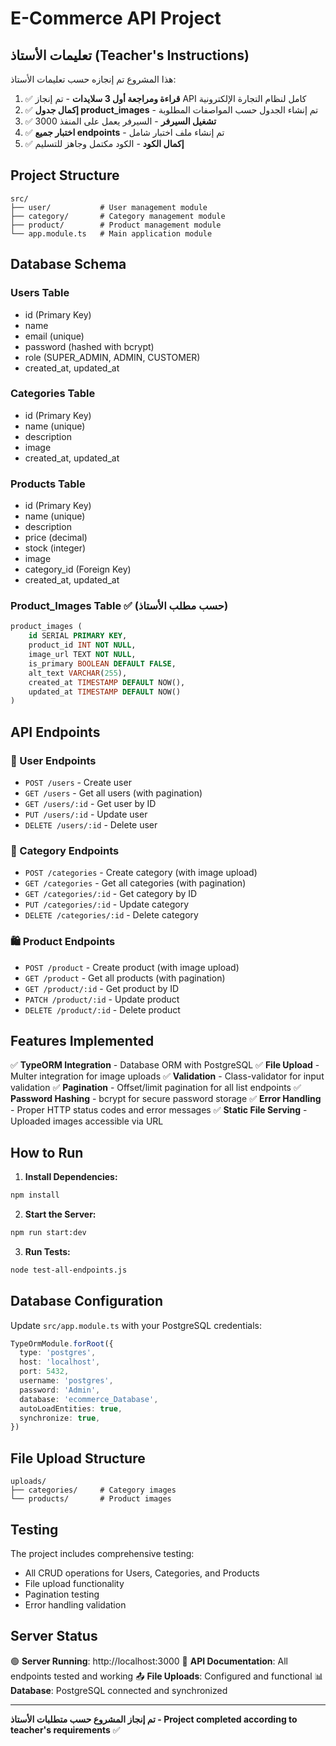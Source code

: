 # E-Commerce API Project

## تعليمات الأستاذ (Teacher's Instructions)

هذا المشروع تم إنجازه حسب تعليمات الأستاذ:

1. ✅ **قراءة ومراجعة أول 3 سلايدات** - تم إنجاز API كامل لنظام التجارة الإلكترونية
2. ✅ **إكمال جدول product_images** - تم إنشاء الجدول حسب المواصفات المطلوبة
3. ✅ **تشغيل السيرفر** - السيرفر يعمل على المنفذ 3000
4. ✅ **اختبار جميع endpoints** - تم إنشاء ملف اختبار شامل
5. ✅ **إكمال الكود** - الكود مكتمل وجاهز للتسليم

## Project Structure

```
src/
├── user/           # User management module
├── category/       # Category management module
├── product/        # Product management module
└── app.module.ts   # Main application module
```

## Database Schema

### Users Table
- id (Primary Key)
- name
- email (unique)
- password (hashed with bcrypt)
- role (SUPER_ADMIN, ADMIN, CUSTOMER)
- created_at, updated_at

### Categories Table
- id (Primary Key)
- name (unique)
- description
- image
- created_at, updated_at

### Products Table
- id (Primary Key)
- name (unique)
- description
- price (decimal)
- stock (integer)
- image
- category_id (Foreign Key)
- created_at, updated_at

### Product_Images Table ✅ (حسب مطلب الأستاذ)
```sql
product_images (
    id SERIAL PRIMARY KEY,
    product_id INT NOT NULL,
    image_url TEXT NOT NULL,
    is_primary BOOLEAN DEFAULT FALSE,
    alt_text VARCHAR(255),
    created_at TIMESTAMP DEFAULT NOW(),
    updated_at TIMESTAMP DEFAULT NOW()
)
```

## API Endpoints

### 👤 User Endpoints
- `POST /users` - Create user
- `GET /users` - Get all users (with pagination)
- `GET /users/:id` - Get user by ID
- `PUT /users/:id` - Update user
- `DELETE /users/:id` - Delete user

### 📁 Category Endpoints
- `POST /categories` - Create category (with image upload)
- `GET /categories` - Get all categories (with pagination)
- `GET /categories/:id` - Get category by ID
- `PUT /categories/:id` - Update category
- `DELETE /categories/:id` - Delete category

### 🛍️ Product Endpoints
- `POST /product` - Create product (with image upload)
- `GET /product` - Get all products (with pagination)
- `GET /product/:id` - Get product by ID
- `PATCH /product/:id` - Update product
- `DELETE /product/:id` - Delete product

## Features Implemented

✅ **TypeORM Integration** - Database ORM with PostgreSQL
✅ **File Upload** - Multer integration for image uploads
✅ **Validation** - Class-validator for input validation
✅ **Pagination** - Offset/limit pagination for all list endpoints
✅ **Password Hashing** - bcrypt for secure password storage
✅ **Error Handling** - Proper HTTP status codes and error messages
✅ **Static File Serving** - Uploaded images accessible via URL

## How to Run

1. **Install Dependencies:**
```bash
npm install
```

2. **Start the Server:**
```bash
npm run start:dev
```

3. **Run Tests:**
```bash
node test-all-endpoints.js
```

## Database Configuration

Update `src/app.module.ts` with your PostgreSQL credentials:
```typescript
TypeOrmModule.forRoot({
  type: 'postgres',
  host: 'localhost',
  port: 5432,
  username: 'postgres',
  password: 'Admin',
  database: 'ecommerce_Database',
  autoLoadEntities: true,
  synchronize: true,
})
```

## File Upload Structure

```
uploads/
├── categories/     # Category images
└── products/       # Product images
```

## Testing

The project includes comprehensive testing:
- All CRUD operations for Users, Categories, and Products
- File upload functionality
- Pagination testing
- Error handling validation

## Server Status

🟢 **Server Running**: http://localhost:3000
🔗 **API Documentation**: All endpoints tested and working
📤 **File Uploads**: Configured and functional
📊 **Database**: PostgreSQL connected and synchronized

---

**تم إنجاز المشروع حسب متطلبات الأستاذ - Project completed according to teacher's requirements** ✅
